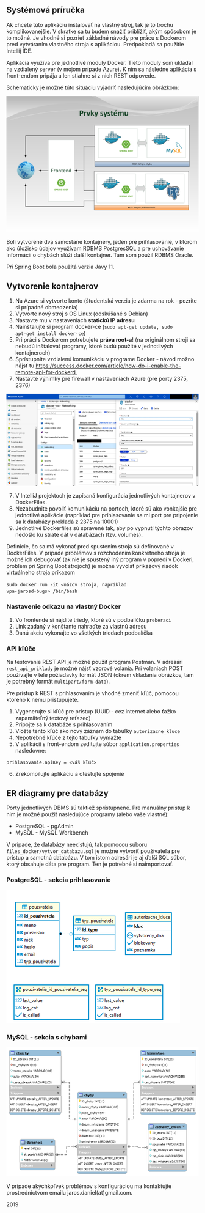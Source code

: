 ## Systémová príručka ##

Ak chcete túto aplikáciu inštalovať na vlastný stroj, tak je to trochu komplikovanejšie. V skratke sa tu budem snažiť priblížiť, akým spôsobom je to možné. Je vhodné si pozrieť základné návody pre prácu s Dockerom pred vytváraním vlastného stroja s aplikáciou. Predpokladá sa použitie Intellij IDE.

Aplikácia využíva pre jednotlivé moduly Docker. Tieto moduly som ukladal na vzdialený server (v mojom prípade Azure). K nim sa následne aplikácia s front-endom pripája a len stiahne si z nich REST odpovede.

Schematicky je možné túto situáciu vyjadriť nasledujúcim obrázkom:

![prvky_systemu](prvky_systemu/prvky_systemu.png)

Boli vytvorené dva samostané kontajnery, jeden pre prihlasovanie, v ktorom ako úložisko údajov využívam RDBMS PostgresSQL a pre uchovávanie informácií o chybách slúži ďalší kontajner. Tam som použil RDBMS Oracle.

Pri Spring Boot bola použitá verzia Javy 11.

## Vytvorenie kontajnerov ##

1. Na Azure si vytvorte konto (študentská verzia je zdarma na rok - pozrite si prípadné obmedzenia)
2. Vytvorte nový stroj s OS Linux (odskúšané s Debian)
3. Nastavte mu v nastaveniach **statickú IP adresu**
4. Nainštalujte si program docker-ce (<code>sudo apt-get update, sudo apt-get install docker-ce</code>)
5. Pri práci s Dockerom potrebujete **práva root-a**! (na originálnom stroji sa nebudú inštalovať programy, ktoré budú použité v jednotlivých kontajneroch)
6. Sprístupnite vzdialenú komunikáciu v programe Docker - návod možno nájsť tu https://success.docker.com/article/how-do-i-enable-the-remote-api-for-dockerd 
7. Nastavte výnimky pre firewall v nastaveniach Azure (pre porty 2375, 2376)

![microsoft_azure](screenshoty/microsoft_azure.png)

7. V IntelliJ projektoch je zapísaná konfigurácia jednotlivých kontajnerov v DockerFiles. 
8. Nezabudnite povoliť komunikáciu na portoch, ktoré sú ako vonkajšie pre jednotlivé aplikácie (napríklad pre prihlasovanie sa mi port pre pripojenie sa k databázy prekladá z 2375 na 10001)
9. Jednotlivé Dockerfiles sú spravené tak, aby po vypnutí týchto obrazov nedošlo ku strate dát v databázach (tzv. volumes).

Definície, čo sa má vykonať pred spustením stroja sú definované v DockerFiles. V prípade problémov s rozchodením konkrétneho stroja je možné ich debugovať (ak nie je spustený iný program v popredí v Dockeri, problém pri Spring Boot strojoch) je možné vyvolať príkazový riadok virtuálneho stroja príkazom

<code>sudo docker run -it <názov stroja, napríklad vpa-jarosd-bugs> /bin/bash</code>

### Nastavenie odkazu na vlastný Docker ###

1. Vo frontende si nájdite triedy, ktoré sú v podbalíčku <code>preberaci</code>
2. Link zadaný v konštante nahraďte za vlastnú adresu
3. Danú akciu vykonajte vo všetkých triedach podbalíčka

### API kľúče ###

Na testovanie REST API je možné použiť program Postman. V adresári <code>rest_api_priklady</code> je možné nájsť vzorové volania. Pri volaniach POST používajte v tele požiadavky formát JSON (okrem vkladania obrázkov, tam je potrebný formát <code>multipart/form-data</code>).

Pre prístup k REST s prihlasovaním je vhodné zmeniť kľúč, pomocou ktorého k nemu pristupujete. 

1. Vygenerujte si kľúč pre prístup (UUID - cez internet alebo ťažko zapamäteľný textový reťazec)
2. Pripojte sa k databáze s prihlasovaním
3. Vložte tento kľúč ako nový záznam do tabuľky <code>autorizacne_kluce</code>
4. Nepotrebné kľúče z tejto tabuľky vymažte
5. V aplikácií s front-endom zeditujte súbor <code>application.properties</code> nasledovne:

```
prihlasovanie.apiKey = <váš kľúč>
```

6. Zrekompilujte aplikáciu a otestujte spojenie

## ER diagramy pre databázy ##

Porty jednotlivých DBMS sú taktiež sprístupnené. Pre manuálny prístup k nim je možné použiť nasledujúce programy (alebo vaše vlastné):

* PostgreSQL - pgAdmin
* MySQL - MySQL Workbench

V prípade, že databázy neexistujú, tak pomocou súboru <code>files_docker/vytvor_databazu.sql</code> je možné vytvoriť používateľa pre prístup a samotnú databázu. V tom istom adresári je aj ďalší SQL súbor, ktorý obsahuje dáta pre program. Ten je potrebné si naimportovať.

### PostgreSQL  - sekcia prihlasovanie

![eer_diagram_postgres](eer_diagramy/eer_diagram_postgres.png)

### MySQL - sekcia s chybami ###

![eer_diagram_mysql](eer_diagramy/eer_diagram_mysql.png)

V prípade akýchkoľvek problémov s konfiguráciou ma kontaktujte prostredníctvom emailu jaros.daniel(at)gmail.com.

2019
